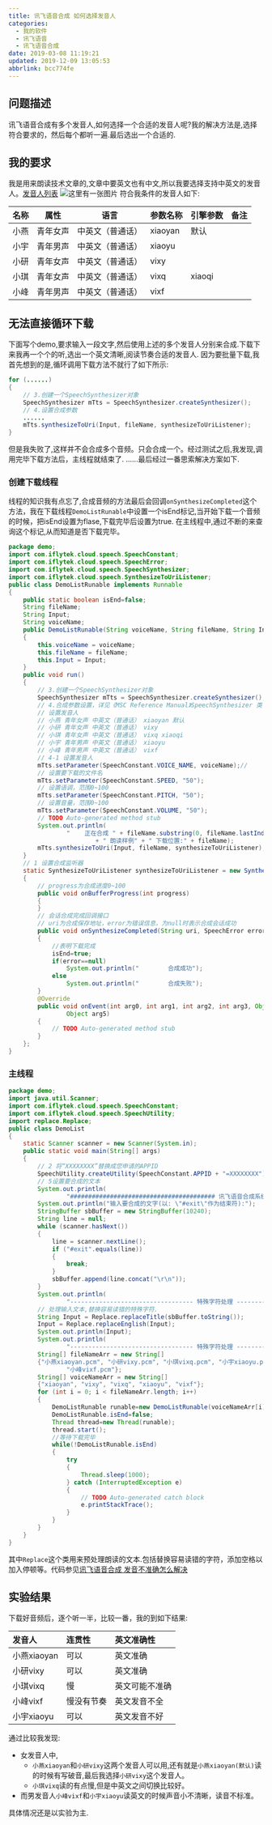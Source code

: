 ```yaml
---
title: 讯飞语音合成 如何选择发音人
categories: 
  - 我的软件
  - 讯飞语音
  - 讯飞语音合成
date: 2019-03-08 11:19:21
updated: 2019-12-09 13:05:53
abbrlink: bcc774fe
---
```

## 问题描述 ##
讯飞语音合成有多个发音人,如何选择一个合适的发音人呢?我的解决方法是,选择符合要求的，然后每个都听一遍.最后选出一个合适的.
## 我的要求 ##
我是用来朗读技术文章的,文章中要英文也有中文,所以我要选择支持中英文的发音人。[发音人列表](https://doc.xfyun.cn/msc_java/%E9%99%84%E5%BD%95.html#%E5%90%88%E6%88%90%E5%8F%91%E9%9F%B3%E4%BA%BA%E5%88%97%E8%A1%A8)
![这里有一张图片](https://image-1257720033.cos.ap-shanghai.myqcloud.com/blog/myapp/TTS/XunFei/YuYinHeCheng/12.png)
符合我条件的发音人如下:

|名称|属性|语言|参数名称|引擎参数|备注|
|-|-|-|-|-|-|
|小燕|青年女声|中英文（普通话）|xiaoyan|默认|
|小宇|青年男声|中英文（普通话）|xiaoyu||
|小研|青年女声|中英文（普通话）|vixy||
|小琪|青年女声|中英文（普通话）|vixq|xiaoqi|
|小峰|青年男声|中英文（普通话）|vixf||

## 无法直接循环下载 ##
下面写个demo,要求输入一段文字,然后使用上述的多个发音人分别来合成.下载下来我再一个个的听,选出一个英文清晰,阅读节奏合适的发音人.
因为要批量下载,我首先想到的是,循环调用下载方法不就行了如下所示:
```java
for (......)
{
    // 3.创建一个SpeechSynthesizer对象
    SpeechSynthesizer mTts = SpeechSynthesizer.createSynthesizer();
    // 4.设置合成参数
    ......
    mTts.synthesizeToUri(Input, fileName, synthesizeToUriListener);
}
```
但是我失败了,这样并不会合成多个音频。只会合成一个。经过测试之后,我发现,调用完毕下载方法后，主线程就结束了.
......最后经过一番思索解决方案如下.
### 创建下载线程 ###
线程的知识我有点忘了,合成音频的方法最后会回调`onSynthesizeCompleted`这个方法，我在下载线程`DemoListRunable`中设置一个isEnd标记,当开始下载一个音频的时候，把isEnd设置为flase,下载完毕后设置为true.
在主线程中,通过不断的来查询这个标记,从而知道是否下载完毕。
```java
package demo;
import com.iflytek.cloud.speech.SpeechConstant;
import com.iflytek.cloud.speech.SpeechError;
import com.iflytek.cloud.speech.SpeechSynthesizer;
import com.iflytek.cloud.speech.SynthesizeToUriListener;
public class DemoListRunable implements Runnable
{
    public static boolean isEnd=false;
    String fileName;
    String Input;
    String voiceName;
    public DemoListRunable(String voiceName, String fileName, String Input)
    {
        this.voiceName = voiceName;
        this.fileName = fileName;
        this.Input = Input;
    }
    public void run()
    {
        // 3.创建一个SpeechSynthesizer对象
        SpeechSynthesizer mTts = SpeechSynthesizer.createSynthesizer();
        // 4.合成参数设置，详见《MSC Reference Manual》SpeechSynthesizer 类
        // 设置发音人
        // 小燕 青年女声 中英文（普通话） xiaoyan 默认
        // 小研 青年女声 中英文（普通话） vixy
        // 小琪 青年女声 中英文（普通话） vixq xiaoqi
        // 小宇 青年男声 中英文（普通话） xiaoyu
        // 小峰 青年男声 中英文（普通话） vixf
        // 4-1 设置发音人
        mTts.setParameter(SpeechConstant.VOICE_NAME, voiceName);//
        // 设置要下载的文件名
        mTts.setParameter(SpeechConstant.SPEED, "50");
        // 设置语调，范围0~100
        mTts.setParameter(SpeechConstant.PITCH, "50");
        // 设置音量，范围0~100
        mTts.setParameter(SpeechConstant.VOLUME, "50");
        // TODO Auto-generated method stub
        System.out.println(
                "    正在合成 " + fileName.substring(0, fileName.lastIndexOf("."))
                        + " 朗读样例" + " 下载位置:" + fileName);
        mTts.synthesizeToUri(Input, fileName, synthesizeToUriListener);
    }
    // 1 设置合成监听器
    static SynthesizeToUriListener synthesizeToUriListener = new SynthesizeToUriListener()
    {
        // progress为合成进度0~100
        public void onBufferProgress(int progress)
        {
        }
        // 会话合成完成回调接口
        // uri为合成保存地址，error为错误信息，为null时表示合成会话成功
        public void onSynthesizeCompleted(String uri, SpeechError error)
        {
            //表明下载完成
            isEnd=true;
            if(error==null)
                System.out.println("        合成成功");
            else 
                System.out.println("        合成失败");
        }
        @Override
        public void onEvent(int arg0, int arg1, int arg2, int arg3, Object arg4,
                Object arg5)
        {
            // TODO Auto-generated method stub
        }
    };
}

```
### 主线程 ###
```java
package demo;
import java.util.Scanner;
import com.iflytek.cloud.speech.SpeechConstant;
import com.iflytek.cloud.speech.SpeechUtility;
import replace.Replace;
public class DemoList
{
    static Scanner scanner = new Scanner(System.in);
    public static void main(String[] args)
    {
        // 2 将“XXXXXXXX”替换成您申请的APPID
        SpeechUtility.createUtility(SpeechConstant.APPID + "=XXXXXXXX");
        // 5设置要合成的文本
        System.out.println(
                "######################################## 讯飞语音合成系统 ########################################");
        System.out.println("输入要合成的文字(以: \"#exit\"作为结束符):");
        StringBuffer sbBuffer = new StringBuffer(10240);
        String line = null;
        while (scanner.hasNext())
        {
            line = scanner.nextLine();
            if ("#exit".equals(line))
            {
                break;
            }
            sbBuffer.append(line.concat("\r\n"));
        }
        System.out.println(
                "---------------------------------- 特殊字符处理 ----------------------------------");
        // 处理输入文本,替换容易读错的特殊字符.
        String Input = Replace.replaceTitle(sbBuffer.toString());
        Input = Replace.replaceEnglish(Input);
        System.out.println(Input);
        System.out.println(
                "---------------------------------- 特殊字符处理 ----------------------------------");
        String[] fileNameArr = new String[]
        {"小燕xiaoyan.pcm", "小研vixy.pcm", "小琪vixq.pcm", "小宇xiaoyu.pcm",
                "小峰vixf.pcm"};
        String[] voiceNameArr = new String[]
        {"xiaoyan", "vixy", "vixq", "xiaoyu", "vixf"};
        for (int i = 0; i < fileNameArr.length; i++)
        {
            DemoListRunable runable=new DemoListRunable(voiceNameArr[i], fileNameArr[i], Input);
            DemoListRunable.isEnd=false;
            Thread thread=new Thread(runable);
            thread.start();
            //等待下载完毕
            while(!DemoListRunable.isEnd)
            {
                try
                {
                    Thread.sleep(1000);
                } catch (InterruptedException e)
                {
                    // TODO Auto-generated catch block
                    e.printStackTrace();
                }
            }
        }
    }
}

```
其中`Replace`这个类用来预处理朗读的文本.包括替换容易读错的字符，添加空格以加入停顿等。代码参见[讯飞语音合成 发音不准确怎么解决](https://www.lansheng.net.cn/blog/59f05565/)
## 实验结果 ##
下载好音频后，逐个听一半，比较一番，我的到如下结果:

|发音人|连贯性|英文准确性|
|:--|:--|:--|
|小燕xiaoyan|可以|英文准确|
|小研vixy|可以|英文准确|
|小琪vixq|慢|英文可能不准确|
|小峰vixf|慢没有节奏|英文发音不全|
|小宇xiaoyu|可以|英文发音不好|

通过比较我发现:
- 女发音人中,
    - `小燕xiaoyan`和`小研vixy`这两个发音人可以用,还有就是`小燕xiaoyan(默认)`读的时候有写破音,最后我选择`小研vixy`这个发音人。
    - `小琪vixq`读的有点慢,但是中英文之间切换比较好。
- 而男发音人`小峰vixf`和`小宇xiaoyu`读英文的时候声音小不清晰，读音不标准。

具体情况还是以实验为主.
